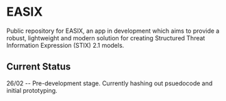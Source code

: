 # EASIX

Public repository for EASIX, an app in development which aims to provide a robust, lightweight and modern solution for creating Structured Threat Information Expression (STIX) 2.1 models.

## Current Status

26/02 -- Pre-development stage. Currently hashing out psuedocode and initial prototyping.

